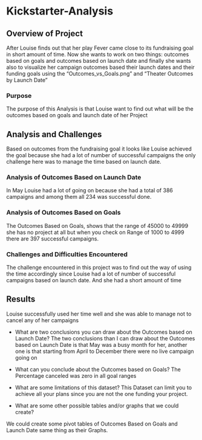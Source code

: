 # Kickstarter-Analysis 
## Overview of Project
After Louise finds out that her play Fever came close to its fundraising goal in short amount of time. Now she wants to work on two things: outcomes based on goals and outcomes based on launch date and finally she wants also to visualize her campaign outcomes based their launch dates and their funding goals using the “Outcomes_vs_Goals.png” and “Theater Outcomes by Launch Date”
### Purpose
The purpose of this Analysis is that Louise want to find out what will be the outcomes based on goals and launch date of her Project
## Analysis and Challenges
Based on outcomes from the fundraising goal it looks like Louise achieved the goal because she had a lot of number of successful campaigns the only challenge here was to manage the time based on launch date.
### Analysis of Outcomes Based on Launch Date
In May Louise had a lot of going on because she had a total of 386 campaigns and among them all 234 was successful done. 
### Analysis of Outcomes Based on Goals
The Outcomes Based on Goals, shows that the range of 45000 to 49999 she has no project at all but when you check on Range of 1000 to 4999 there are 397 successful campaigns.
### Challenges and Difficulties Encountered
The challenge encountered in this project was to find out the way of using the time accordingly since Louise had a lot of number of successful campaigns based on launch date. And she had a short amount of time
## Results
Louise successfully used her time well and she was able to manage not to cancel any of her campaigns
- What are two conclusions you can draw about the Outcomes based on Launch Date?
The two conclusions than I can draw about the Outcomes based on Launch Date is that May was a busy month for her, another one is that starting from April to December there were no live campaign going on

- What can you conclude about the Outcomes based on Goals?
The Percentage canceled was zero in all goal ranges
- What are some limitations of this dataset?
This Dataset can limit you to achieve all your plans since you are not the one funding your project.
- What are some other possible tables and/or graphs that we could create?

We could create some pivot tables of Outcomes Based on Goals and Launch Date same thing as their Graphs.
